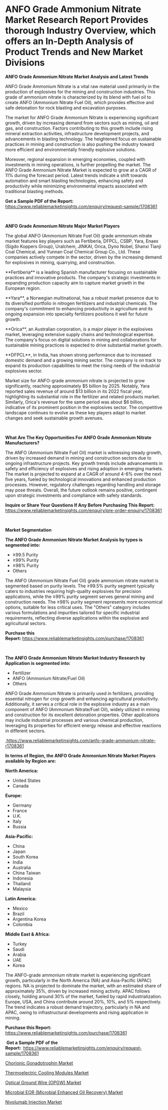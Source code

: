<p><h1>ANFO Grade Ammonium Nitrate Market Research Report Provides thorough Industry Overview, which offers an In-Depth Analysis of Product Trends and New Market Divisions</h1></p><p><strong>ANFO Grade Ammonium Nitrate Market Analysis and Latest Trends</strong></p>
<p><p>ANFO Grade Ammonium Nitrate is a vital raw material used primarily in the production of explosives for the mining and construction industries. This grade of ammonium nitrate is characterized by its blend with fuel oil to create ANFO (Ammonium Nitrate Fuel Oil), which provides effective and safe detonation for rock blasting and excavation purposes.</p><p>The market for ANFO Grade Ammonium Nitrate is experiencing significant growth, driven by increasing demand from sectors such as mining, oil and gas, and construction. Factors contributing to this growth include rising mineral extraction activities, infrastructure development projects, and advancements in blasting technology. The heightened focus on sustainable practices in mining and construction is also pushing the industry toward more efficient and environmentally friendly explosive solutions.</p><p>Moreover, regional expansion in emerging economies, coupled with investments in mining operations, is further propelling the market. The ANFO Grade Ammonium Nitrate Market is expected to grow at a CAGR of 11% during the forecast period. Latest trends indicate a shift towards automation and smart blasting technologies, enhancing safety and productivity while minimizing environmental impacts associated with traditional blasting methods.</p></p>
<p><strong>Get a Sample PDF of the Report:&nbsp;</strong> <a href="https://www.reliablemarketinsights.com/enquiry/request-sample/1708361?utm_campaign=1400&utm_medium=2&utm_source=Github&utm_content=ia&utm_term=07102024&utm_id=anfo-grade-ammonium-nitrate">https://www.reliablemarketinsights.com/enquiry/request-sample/1708361</a></p>
<p>&nbsp;</p>
<p><strong>ANFO Grade Ammonium Nitrate Major Market Players</strong></p>
<p><p>The global ANFO (Ammonium Nitrate Fuel Oil) grade ammonium nitrate market features key players such as Fertiberia, DFPCL, CSBP, Yara, Enaex (Sigdo Koppers Group), Uralchem, JINKAI, Orica, Dyno Nobel, Shanxi Tianji Coal Chemical, and Yunnan Coal Chemical Group Co., Ltd. These companies actively compete in the sector, driven by the increasing demand for explosives in mining, quarrying, and construction.</p><p>**Fertiberia** is a leading Spanish manufacturer focusing on sustainable practices and innovative products. The company's strategic investments in expanding production capacity aim to capture market growth in the European region.</p><p>**Yara**, a Norwegian multinational, has a robust market presence due to its diversified portfolio in nitrogen fertilizers and industrial chemicals. The company's commitment to enhancing productivity in agriculture and its ongoing expansion into specialty fertilizers positions it well for future growth.</p><p>**Orica**, an Australian corporation, is a major player in the explosives market, leveraging extensive supply chains and technological expertise. The company's focus on digital solutions in mining and collaborations for sustainable mining practices is expected to drive substantial market growth.</p><p>**DFPCL**, in India, has shown strong performance due to increased domestic demand and a growing mining sector. The company is on track to expand its production capabilities to meet the rising needs of the industrial explosives sector.</p><p>Market size for ANFO-grade ammonium nitrate is projected to grow significantly, reaching approximately $5 billion by 2025. Notably, Yara reported sales revenue of around $13 billion in its 2022 fiscal year, highlighting its substantial role in the fertilizer and related products market. Similarly, Orica's revenue for the same period was about $6 billion, indicative of its prominent position in the explosives sector. The competitive landscape continues to evolve as these key players adapt to market changes and seek sustainable growth avenues.</p></p>
<p>&nbsp;</p>
<p><strong>What Are The Key Opportunities For ANFO Grade Ammonium Nitrate Manufacturers?</strong></p>
<p><p>The ANFO (Ammonium Nitrate Fuel Oil) market is witnessing steady growth, driven by increased demand in mining and construction sectors due to ongoing infrastructure projects. Key growth trends include advancements in safety and efficiency of explosives and rising adoption in emerging markets. The market is projected to expand at a CAGR of around 4-6% over the next five years, fueled by technological innovations and enhanced production processes. However, regulatory challenges regarding handling and storage may pose threats. Overall, the future outlook remains positive, contingent upon strategic investments and compliance with safety standards.</p></p>
<p><strong>Inquire or Share Your Questions If Any Before Purchasing This Report:</strong> <a href="https://www.reliablemarketinsights.com/enquiry/pre-order-enquiry/1708361?utm_campaign=1400&utm_medium=2&utm_source=Github&utm_content=ia&utm_term=07102024&utm_id=anfo-grade-ammonium-nitrate">https://www.reliablemarketinsights.com/enquiry/pre-order-enquiry/1708361</a></p>
<p>&nbsp;</p>
<p><strong>Market Segmentation</strong></p>
<p><strong>The ANFO Grade Ammonium Nitrate Market Analysis by types is segmented into:</strong></p>
<p><ul><li>≥99.5 Purity</li><li>≥99% Purity</li><li>≥98% Purity</li><li>Others</li></ul></p>
<p><p>The ANFO (Ammonium Nitrate Fuel Oil) grade ammonium nitrate market is segmented based on purity levels. The ≥99.5% purity segment typically caters to industries requiring high-quality explosives for precision applications, while the ≥99% purity segment serves general mining and construction needs. The ≥98% purity segment represents more economical options, suitable for less critical uses. The "Others" category includes various formulations and impurities tailored for specific industrial requirements, reflecting diverse applications within the explosive and agricultural sectors.</p></p>
<p><strong>Purchase this Report:&nbsp;</strong><a href="https://www.reliablemarketinsights.com/purchase/1708361?utm_campaign=1400&utm_medium=2&utm_source=Github&utm_content=ia&utm_term=07102024&utm_id=anfo-grade-ammonium-nitrate">https://www.reliablemarketinsights.com/purchase/1708361</a></p>
<p>&nbsp;</p>
<p><strong>The ANFO Grade Ammonium Nitrate Market Industry Research by Application is segmented into:</strong></p>
<p><ul><li>Fertilizer</li><li>ANFO (Ammonium Nitrate/Fuel Oil)</li><li>Others</li></ul></p>
<p><p>ANFO Grade Ammonium Nitrate is primarily used in fertilizers, providing essential nitrogen for crop growth and enhancing agricultural productivity. Additionally, it serves a critical role in the explosive industry as a main component of ANFO (Ammonium Nitrate/Fuel Oil), widely utilized in mining and construction for its excellent detonation properties. Other applications may include industrial processes and various chemical production, leveraging its properties for efficient energy release and effective reactions in different sectors.</p></p>
<p><a href="https://www.reliablemarketinsights.com/anfo-grade-ammonium-nitrate-r1708361?utm_campaign=1400&utm_medium=2&utm_source=Github&utm_content=ia&utm_term=07102024&utm_id=anfo-grade-ammonium-nitrate">&nbsp;https://www.reliablemarketinsights.com/anfo-grade-ammonium-nitrate-r1708361</a></p>
<p><strong>In terms of Region, the ANFO Grade Ammonium Nitrate Market Players available by Region are:</strong></p>
<p>
    <p> <strong> North America: </strong>
        <ul>
            <li>United States</li>
            <li>Canada</li>
        </ul>
        </p> 
    <p> <strong> Europe: </strong>
        <ul>
            <li>Germany</li>
            <li>France</li>
            <li>U.K.</li>
            <li>Italy</li>
            <li>Russia</li>
        </ul>
        </p> 
    <p> <strong> Asia-Pacific: </strong>
        <ul>
            <li>China</li>
            <li>Japan</li>
            <li>South Korea</li>
            <li>India</li>
            <li>Australia</li>
            <li>China Taiwan</li>
            <li>Indonesia</li>
            <li>Thailand</li>
            <li>Malaysia</li>
        </ul>
        </p> 
    <p> <strong> Latin America: </strong>
        <ul>
            <li>Mexico</li>
            <li>Brazil</li>
            <li>Argentina Korea</li>
            <li>Colombia</li>
        </ul>
        </p> 
    <p> <strong> Middle East & Africa: </strong>
        <ul>
            <li>Turkey</li>
            <li>Saudi</li>
            <li>Arabia</li>
            <li>UAE</li>
            <li>Korea</li>
        </ul>
    </p>
    </p>
<p><p>The ANFO-grade ammonium nitrate market is experiencing significant growth, particularly in the North America (NA) and Asia-Pacific (APAC) regions. NA is projected to dominate the market, with an estimated share of approximately 35%, driven by increased mining activity. APAC follows closely, holding around 30% of the market, fueled by rapid industrialization. Europe, USA, and China contribute around 20%, 10%, and 5% respectively. The trend indicates a robust demand trajectory, particularly in NA and APAC, owing to infrastructural developments and rising application in mining.</p></p>
<p><strong>Purchase this Report: </strong><a href="https://www.reliablemarketinsights.com/purchase/1708361?utm_campaign=1400&utm_medium=2&utm_source=Github&utm_content=ia&utm_term=07102024&utm_id=anfo-grade-ammonium-nitrate">https://www.reliablemarketinsights.com/purchase/1708361</a></p>
<p>&nbsp;<strong>Get a Sample PDF of the Report:&nbsp;&nbsp;</strong><a href="https://www.reliablemarketinsights.com/enquiry/request-sample/1708361?utm_campaign=1400&utm_medium=2&utm_source=Github&utm_content=ia&utm_term=07102024&utm_id=anfo-grade-ammonium-nitrate">https://www.reliablemarketinsights.com/enquiry/request-sample/1708361</a></p>
<p><strong></strong></p>
<p><p><a href="https://www.linkedin.com/pulse/chorionic-gonadotrophin-market-trends-focusing-insight-jo8hf?utm_campaign=1400&utm_medium=2&utm_source=Github&utm_content=ia&utm_term=07102024&utm_id=anfo-grade-ammonium-nitrate">Chorionic Gonadotrophin Market</a></p><p><a href="https://github.com/joannesouthgate/Market-Research-Report-List-5/blob/main/thermoelectric-cooling-modules-market.md?utm_campaign=1400&utm_medium=2&utm_source=Github&utm_content=ia&utm_term=07102024&utm_id=anfo-grade-ammonium-nitrate">Thermoelectric Cooling Modules Market</a></p><p><a href="https://issuu.com/reportprime-2/docs/optical-ground-wire-opgw-market-siz_1544f3febdecfd?utm_campaign=1400&utm_medium=2&utm_source=Github&utm_content=ia&utm_term=07102024&utm_id=anfo-grade-ammonium-nitrate">Optical Ground Wire (OPGW) Market</a></p><p><a href="https://issuu.com/reportprime-2/docs/microbial-eor-microbial-enhanced-oi_4a819f9608a349?utm_campaign=1400&utm_medium=2&utm_source=Github&utm_content=ia&utm_term=07102024&utm_id=anfo-grade-ammonium-nitrate">Microbial EOR (Microbial Enhanced Oil Recovery) Market</a></p><p><a href="https://www.linkedin.com/pulse/global-nivolumab-injection-industry-analysis-report-market-size-bti4f?utm_campaign=1400&utm_medium=2&utm_source=Github&utm_content=ia&utm_term=07102024&utm_id=anfo-grade-ammonium-nitrate">Nivolumab Injection Market</a></p></p>